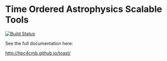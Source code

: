 # Time Ordered Astrophysics Scalable Tools

[![Build Status](https://travis-ci.org/hpc4cmb/toast.svg?branch=master)](https://travis-ci.org/hpc4cmb/toast)

See the full documentation here:

http://hpc4cmb.github.io/toast/

